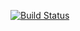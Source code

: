 [![Build Status](https://travis-ci.org/NovaCrypto/NovaWallet.svg?branch=master)](https://travis-ci.org/NovaCrypto/NovaWallet)
